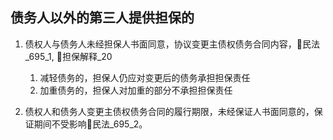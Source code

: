 ## 债务人以外的第三人提供担保的

1. 债权人与债务人未经担保人书面同意，协议变更主债权债务合同内容，🚪民法_695_1, 🚪担保解释_20
    1. 减轻债务的，担保人仍应对变更后的债务承担担保责任
    2. 加重债务的，担保人对加重的部分不承担担保责任

2. 债权人和债务人变更主债权债务合同的履行期限，未经保证人书面同意的，保证期间不受影响🚪民法_695_2。